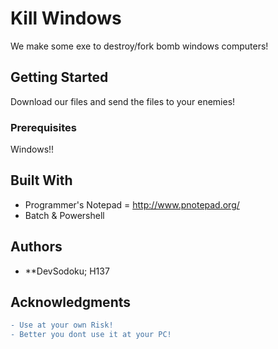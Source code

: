 # Kill Windows

We make some exe to destroy/fork bomb windows computers!

## Getting Started
Download our files and send the files to your enemies!

### Prerequisites

Windows!!

## Built With

* Programmer's Notepad = http://www.pnotepad.org/
* Batch & Powershell

## Authors

* **DevSodoku; H137

## Acknowledgments

```diff
- Use at your own Risk!
- Better you dont use it at your PC!
```
